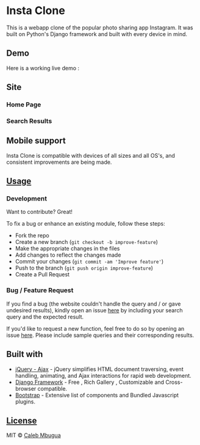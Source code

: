 # Insta Clone

This is a webapp clone of the popular photo sharing app Instagram. It was built on Python's Django framework and built with every device in mind.

## Demo

Here is a working live demo :

## Site

### Home Page

### Search Results

## Mobile support

Insta Clone is compatible with devices of all sizes and all OS's, and consistent improvements are being made.

## [Usage](https://github.com/g90tony/insta-clone)

### Development

Want to contribute? Great!

To fix a bug or enhance an existing module, follow these steps:

- Fork the repo
- Create a new branch (`git checkout -b improve-feature`)
- Make the appropriate changes in the files
- Add changes to reflect the changes made
- Commit your changes (`git commit -am 'Improve feature'`)
- Push to the branch (`git push origin improve-feature`)
- Create a Pull Request

### Bug / Feature Request

If you find a bug (the website couldn't handle the query and / or gave undesired results), kindly open an issue [here](https://github.com/g90tony/insta-clone/issues/new) by including your search query and the expected result.

If you'd like to request a new function, feel free to do so by opening an issue [here](https://github.com/g90tony/insta-clone/issues/new). Please include sample queries and their corresponding results.

## Built with

- [jQuery - Ajax](http://www.w3schools.com/jquery/jquery_ref_ajax.asp) - jQuery simplifies HTML document traversing, event handling, animating, and Ajax interactions for rapid web development.
- [Django Framework](https://docs.djangoproject.com/en/3.2/) - Free , Rich Gallery , Customizable and Cross-browser compatible.
- [Bootstrap](http://getbootstrap.com/) - Extensive list of components and Bundled Javascript plugins.

## [License](https://github.com/g9tony/story-book/blob/master/LICENSE.md)

MIT © [Caleb Mbugua ](https://github.com/g90tony)
